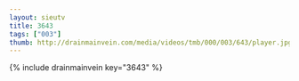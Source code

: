 ```yaml
--- 
layout: sieutv
title: 3643
tags: ["003"]
thumb: http://drainmainvein.com/media/videos/tmb/000/003/643/player.jpg
---
```

{% include drainmainvein key="3643" %} 
